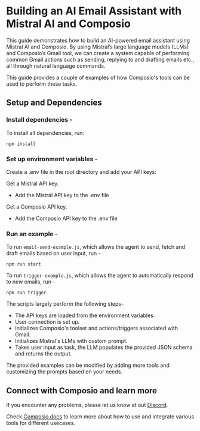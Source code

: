 # Building an AI Email Assistant with Mistral AI and Composio

This guide demonstrates how to build an AI-powered email assistant using Mistral AI and Composio. By using Mistral’s large language models (LLMs) and Composio’s Gmail tool, we can create a system capable of performing common Gmail actions such as sending, replying to and drafting emails etc., all through natural language commands.

This guide provides a couple of examples of how Composio's tools can be used to perform these tasks. 

## Setup and Dependencies

### Install dependencies - 

To install all dependencies, run: 

```
npm install
```

### Set up environment variables - 

Create a .env file in the root directory and add your API keys:

Get a Mistral API key.
- Add the Mistral API key to the .env file

Get a Composio API key.
- Add the Composio API key to the .env file

### Run an example - 

To run `email-send-example.js`, which allows the agent to send, fetch and draft emails based on user input, run -

```
npm run start
```

To run `trigger-example.js`, which allows the agent to automatically respond to new emails, run - 

```
npm run trigger
```

The scripts largely perform the following steps- 

- The API keys are loaded from the environment variables.
- User connection is set up.
- Initializes Composio's toolset and actions/triggers associated with Gmail.
- Initializes Mistral's LLMs with custom prompt.
- Takes user input as task, the LLM populates the provided JSON schema and returns the output.

The provided examples can be modified by adding more tools and customizing the prompts based on your needs. 

## Connect with Composio and learn more

If you encounter any problems, please let us know at out [Discord](https://discord.com/invite/cNruWaAhQk).

Check [Composio docs](https://docs.composio.dev/introduction/intro/overview) to learn more about how to use and integrate various tools for different usecases.
